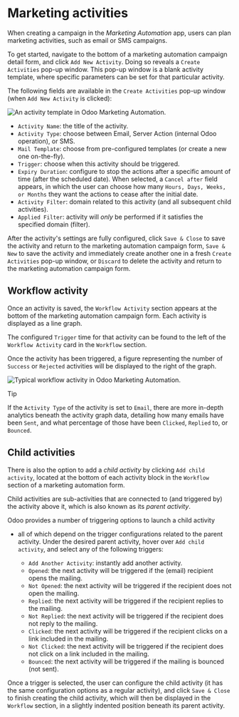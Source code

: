 # Marketing activities

When creating a campaign in the *Marketing Automation* app, users can
plan marketing activities, such as email or SMS campaigns.

To get started, navigate to the bottom of a marketing automation
campaign detail form, and click `Add New Activity`. Doing so reveals a
`Create Activities` pop-up window. This pop-up window is a blank
activity template, where specific parameters can be set for that
particular activity.

The following fields are available in the `Create Activities` pop-up
window (when `Add New Activity` is clicked):

![An activity template in Odoo Marketing
Automation.](workflow_activities/activity-template.png)

  - `Activity Name`: the title of the activity.
  - `Activity Type`: choose between
    <span class="title-ref">Email</span>, <span class="title-ref">Server
    Action</span> (internal Odoo operation), or
    <span class="title-ref">SMS</span>.
  - `Mail Template`: choose from pre-configured templates (or create a
    new one on-the-fly).
  - `Trigger`: choose when this activity should be triggered.
  - `Expiry Duration`: configure to stop the actions after a specific
    amount of time (after the scheduled date). When selected, a `Cancel
    after` field appears, in which the user can choose how many `Hours,
    Days, Weeks, or Months` they want the actions to cease after the
    initial date.
  - `Activity Filter`: domain related to this activity (and all
    subsequent child activities).
  - `Applied Filter`: activity will *only* be performed if it satisfies
    the specified domain (filter).

After the activity's settings are fully configured, click `Save & Close`
to save the activity and return to the marketing automation campaign
form, `Save & New` to save the activity and immediately create another
one in a fresh `Create Activities` pop-up window, or `Discard` to delete
the activity and return to the marketing automation campaign form.

## Workflow activity

Once an activity is saved, the `Workflow Activity` section appears at
the bottom of the marketing automation campaign form. Each activity is
displayed as a line graph.

The configured `Trigger` time for that activity can be found to the left
of the `Workflow Activity` card in the `Workflow` section.

Once the activity has been triggered, a figure representing the number
of `Success` or `Rejected` activities will be displayed to the right of
the graph.

![Typical workflow activity in Odoo Marketing
Automation.](workflow_activities/workflow-activity.png)

<div class="tip">

<div class="title">

Tip

</div>

If the `Activity Type` of the activity is set to `Email`, there are more
in-depth analytics beneath the activity graph data, detailing how many
emails have been `Sent`, and what percentage of those have been
`Clicked`, `Replied` to, or `Bounced`.

</div>

## Child activities

There is also the option to add a *child activity* by clicking `Add
child activity`, located at the bottom of each activity block in the
`Workflow` section of a marketing automation form.

Child activities are sub-activities that are connected to (and triggered
by) the activity above it, which is also known as its *parent activity*.

Odoo provides a number of triggering options to launch a child activity
- all of which depend on the trigger configurations related to the
parent activity. Under the desired parent activity, hover over `Add
child activity`, and select any of the following triggers:

  - `Add Another Activity`: instantly add another activity.
  - `Opened`: the next activity will be triggered if the (email)
    recipient opens the mailing.
  - `Not Opened`: the next activity will be triggered if the recipient
    does not open the mailing.
  - `Replied`: the next activity will be triggered if the recipient
    replies to the mailing.
  - `Not Replied`: the next activity will be triggered if the recipient
    does not reply to the mailing.
  - `Clicked`: the next activity will be triggered if the recipient
    clicks on a link included in the mailing.
  - `Not Clicked`: the next activity will be triggered if the recipient
    does not click on a link included in the mailing.
  - `Bounced`: the next activity will be triggered if the mailing is
    bounced (not sent).

Once a trigger is selected, the user can configure the child activity
(it has the same configuration options as a regular activity), and click
`Save & Close` to finish creating the child activity, which will then be
displayed in the `Workflow` section, in a slightly indented position
beneath its parent activity.
